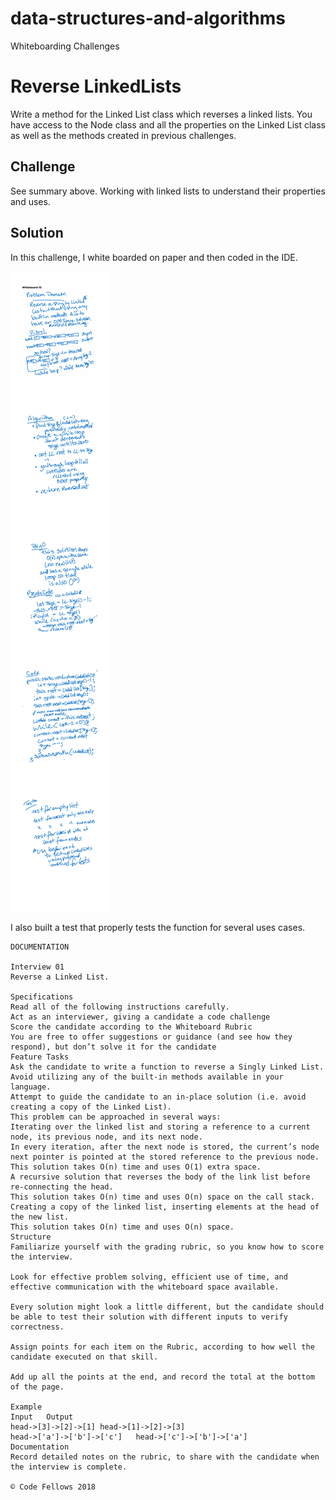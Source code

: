 # data-structures-and-algorithms
Whiteboarding Challenges

# Reverse LinkedLists
Write a method for the Linked List class which reverses a linked lists.  You have access to the Node class and all the properties on the Linked List class as well as the methods created in previous challenges. ​

## Challenge
See summary above. Working with linked lists to understand their properties and uses.

## Solution
In this challenge, I white boarded on paper and then coded in the IDE.


![Whiteboard 10](https://github.com/FavoredFortune/data-structures-and-algorithms/blob/master/assets/Whiteboard10.png)

I also built a test that properly tests the function for several uses cases.


~~~~~~~~~~~~~~~~~~~~~~~
DOCUMENTATION

Interview 01
Reverse a Linked List.

Specifications
Read all of the following instructions carefully.
Act as an interviewer, giving a candidate a code challenge
Score the candidate according to the Whiteboard Rubric
You are free to offer suggestions or guidance (and see how they respond), but don’t solve it for the candidate
Feature Tasks
Ask the candidate to write a function to reverse a Singly Linked List.
Avoid utilizing any of the built-in methods available in your language.
Attempt to guide the candidate to an in-place solution (i.e. avoid creating a copy of the Linked List).
This problem can be approached in several ways:
Iterating over the linked list and storing a reference to a current node, its previous node, and its next node.
In every iteration, after the next node is stored, the current’s node next pointer is pointed at the stored reference to the previous node.
This solution takes O(n) time and uses O(1) extra space.
A recursive solution that reverses the body of the link list before re-connecting the head.
This solution takes O(n) time and uses O(n) space on the call stack.
Creating a copy of the linked list, inserting elements at the head of the new list.
This solution takes O(n) time and uses O(n) space.
Structure
Familiarize yourself with the grading rubric, so you know how to score the interview.

Look for effective problem solving, efficient use of time, and effective communication with the whiteboard space available.

Every solution might look a little different, but the candidate should be able to test their solution with different inputs to verify correctness.

Assign points for each item on the Rubric, according to how well the candidate executed on that skill.

Add up all the points at the end, and record the total at the bottom of the page.

Example
Input	Output
head->[3]->[2]->[1]	head->[1]->[2]->[3]
head->['a']->['b']->['c']	head->['c']->['b']->['a']
Documentation
Record detailed notes on the rubric, to share with the candidate when the interview is complete.

© Code Fellows 2018
